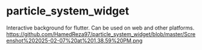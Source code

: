 # particle_system_widget

Interactive background for flutter. Can be used on web and other platforms.
https://github.com/HamedReza97/particle_system_widget/blob/master/Screenshot%202025-02-07%20at%201.38.59%20PM.png
